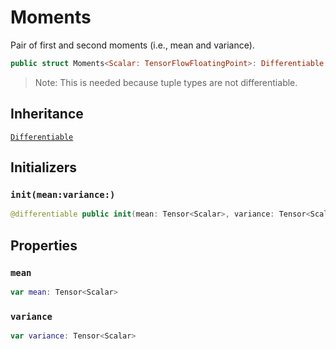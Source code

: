 # Moments

Pair of first and second moments (i.e., mean and variance).

``` swift
public struct Moments<Scalar: TensorFlowFloatingPoint>: Differentiable
```

> Note: This is needed because tuple types are not differentiable.

## Inheritance

[`Differentiable`](/Differentiable)

## Initializers

### `init(mean:variance:)`

``` swift
@differentiable public init(mean: Tensor<Scalar>, variance: Tensor<Scalar>)
```

## Properties

### `mean`

``` swift
var mean: Tensor<Scalar>
```

### `variance`

``` swift
var variance: Tensor<Scalar>
```
